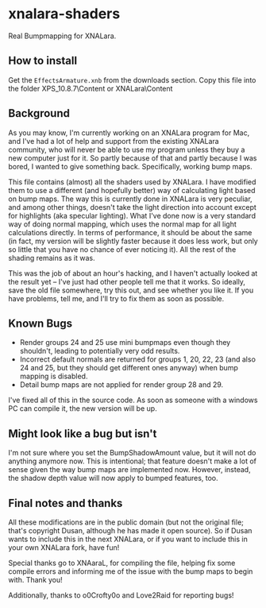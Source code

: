 xnalara-shaders
===============

Real Bumpmapping for XNALara.

How to install
--------------

Get the `EffectsArmature.xnb` from the downloads section. Copy this file into the folder XPS_10.8.7\Content or XNALara\Content

Background
----------

As you may know, I'm currently working on an XNALara program for Mac, and I've had a lot of help and support from the existing XNALara community, who will never be able to use my program unless they buy a new computer just for it. So partly because of that and partly because I was bored, I wanted to give something back. Specifically, working bump maps.

This file contains (almost) all the shaders used by XNALara. I have modified them to use a different (and hopefully better) way of calculating light based on bump maps. The way this is currently done in XNALara is very peculiar, and among other things, doesn't take the light direction into account except for highlights (aka specular lighting). What I've done now is a very standard way of doing normal mapping, which uses the normal map for all light calculations directly. In terms of performance, it should be about the same (in fact, my version will be slightly faster because it does less work, but only so little that you have no chance of ever noticing it). All the rest of the shading remains as it was.

This was the job of about an hour's hacking, and I haven't actually looked at the result yet – I've just had other people tell me that it works. So ideally, save the old file somewhere, try this out, and see whether you like it. If you have problems, tell me, and I'll try to fix them as soon as possible.

Known Bugs
----------

*	Render groups 24 and 25 use mini bumpmaps even though they shouldn't, leading to potentially very odd results.
*	Incorrect default normals are returned for groups 1, 20, 22, 23 (and also 24 and 25, but they should get different ones anyway) when bump mapping is disabled.
*	Detail bump maps are not applied for render group 28 and 29.

I've fixed all of this in the source code. As soon as someone with a windows PC can compile it, the new version will be up.

Might look like a bug but isn't
-------------------------------

I'm not sure where you set the BumpShadowAmount value, but it will not do anything anymore now. This is intentional; that feature doesn't make a lot of sense given the way bump maps are implemented now. However, instead, the shadow depth value will now apply to bumped features, too.

Final notes and thanks
----------------------

All these modifications are in the public domain (but not the original file; that's copyright Dusan, although he has made it open source). So if Dusan wants to include this in the next XNALara, or if you want to include this in your own XNALara fork, have fun!

Special thanks go to XNAaraL, for compiling the file, helping fix some compile errors and informing me of the issue with the bump maps to begin with. Thank you!

Additionally, thanks to o0Crofty0o and Love2Raid for reporting bugs!
